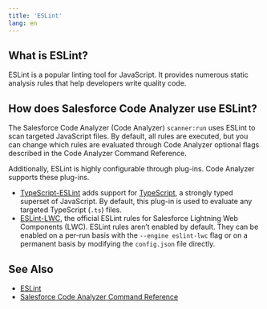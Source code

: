```yaml
---
title: 'ESLint'
lang: en
---
```

## What is ESLint?
ESLint is a popular linting tool for JavaScript. It provides numerous static analysis rules that help developers write quality code.

## How does Salesforce Code Analyzer use ESLint?
The Salesforce Code Analyzer (Code Analyzer) ```scanner:run``` uses ESLint to scan targeted JavaScript files. By default, all rules are executed, but you can change which rules are evaluated through Code Analyzer optional flags described in the Code Analyzer Command Reference.

Additionally, ESLint is highly configurable through plug-ins. Code Analyzer supports these plug-ins.

- [TypeScript-ESLint](https://github.com/typescript-eslint/typescript-eslint) adds support for [TypeScript](https://typescriptlang.org), a strongly typed superset of JavaScript. By default, this plug-in is used to evaluate any targeted TypeScript (```.ts```) files.
- [ESLint-LWC](https://github.com/salesforce/eslint-plugin-lwc), the official ESLint rules for Salesforce Lightning Web Components (LWC). ESLint rules aren’t enabled by default. They can be enabled on a per-run basis with the ```--engine eslint-lwc``` flag or on a permanent basis by modifying the ```config.json``` file directly.

## See Also

- [ESLint](https://eslint.org/)
- [Salesforce Code Analyzer Command Reference](./en/v2.x/scanner-commands/run/#options)
